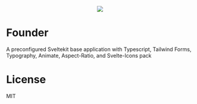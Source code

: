 
<p align="center">
<img src="https://github.com/marcosfdev/Templar/blob/main/src/lib/assets/images/F1.png width=90 height=90">

# Founder
A preconfigured Sveltekit base application with Typescript, Tailwind Forms, Typography, Animate, Aspect-Ratio,  and Svelte-Icons pack

# License
MIT
